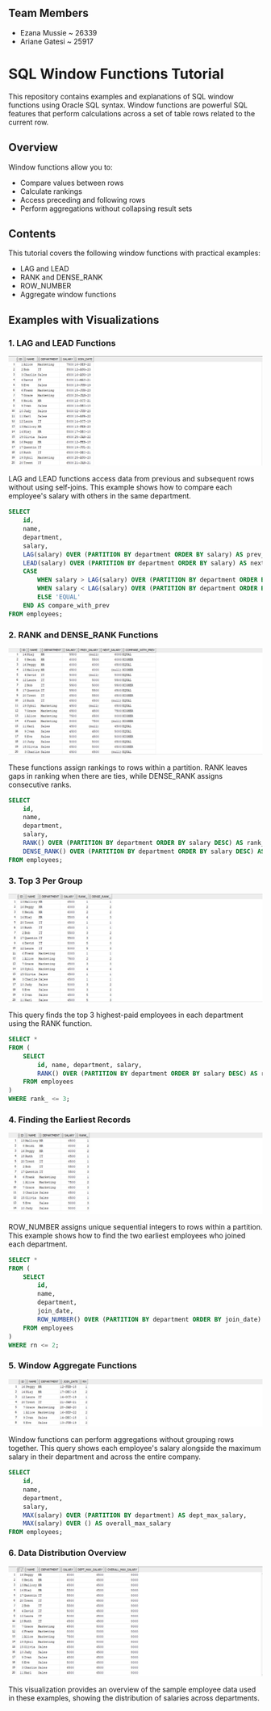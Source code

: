 ## Team Members
- Ezana Mussie ~ 26339
- Ariane Gatesi ~ 25917

# SQL Window Functions Tutorial

This repository contains examples and explanations of SQL window functions using Oracle SQL syntax. Window functions are powerful SQL features that perform calculations across a set of table rows related to the current row.

## Overview

Window functions allow you to:

- Compare values between rows
- Calculate rankings
- Access preceding and following rows
- Perform aggregations without collapsing result sets

## Contents

This tutorial covers the following window functions with practical examples:

- LAG and LEAD
- RANK and DENSE_RANK
- ROW_NUMBER
- Aggregate window functions

## Examples with Visualizations

### 1. LAG and LEAD Functions

![LAG and LEAD Functions](/screenshots/1.jpeg)

LAG and LEAD functions access data from previous and subsequent rows without using self-joins. This example shows how to compare each employee's salary with others in the same department.

```sql
SELECT
    id,
    name,
    department,
    salary,
    LAG(salary) OVER (PARTITION BY department ORDER BY salary) AS prev_salary,
    LEAD(salary) OVER (PARTITION BY department ORDER BY salary) AS next_salary,
    CASE
        WHEN salary > LAG(salary) OVER (PARTITION BY department ORDER BY salary) THEN 'HIGHER'
        WHEN salary < LAG(salary) OVER (PARTITION BY department ORDER BY salary) THEN 'LOWER'
        ELSE 'EQUAL'
    END AS compare_with_prev
FROM employees;
```

### 2. RANK and DENSE_RANK Functions

![RANK and DENSE_RANK Functions](/screenshots/2.jpeg)

These functions assign rankings to rows within a partition. RANK leaves gaps in ranking when there are ties, while DENSE_RANK assigns consecutive ranks.

```sql
SELECT
    id,
    name,
    department,
    salary,
    RANK() OVER (PARTITION BY department ORDER BY salary DESC) AS rank_,
    DENSE_RANK() OVER (PARTITION BY department ORDER BY salary DESC) AS dense_rank_
FROM employees;
```

### 3. Top 3 Per Group

![Top N Per Group](/screenshots/3.jpeg)

This query finds the top 3 highest-paid employees in each department using the RANK function.

```sql
SELECT *
FROM (
    SELECT
        id, name, department, salary,
        RANK() OVER (PARTITION BY department ORDER BY salary DESC) AS rank_
    FROM employees
)
WHERE rank_ <= 3;
```

### 4. Finding the Earliest Records

![ROW_NUMBER Function](/screenshots/4.jpeg)

ROW_NUMBER assigns unique sequential integers to rows within a partition. This example shows how to find the two earliest employees who joined each department.

```sql
SELECT *
FROM (
    SELECT
        id,
        name,
        department,
        join_date,
        ROW_NUMBER() OVER (PARTITION BY department ORDER BY join_date) AS rn
    FROM employees
)
WHERE rn <= 2;
```

### 5. Window Aggregate Functions

![Window Aggregate Functions](/screenshots/5.jpeg)

Window functions can perform aggregations without grouping rows together. This query shows each employee's salary alongside the maximum salary in their department and across the entire company.

```sql
SELECT
    id,
    name,
    department,
    salary,
    MAX(salary) OVER (PARTITION BY department) AS dept_max_salary,
    MAX(salary) OVER () AS overall_max_salary
FROM employees;
```

### 6. Data Distribution Overview

![Data Distribution Overview](/screenshots/6.jpeg)

This visualization provides an overview of the sample employee data used in these examples, showing the distribution of salaries across departments.
